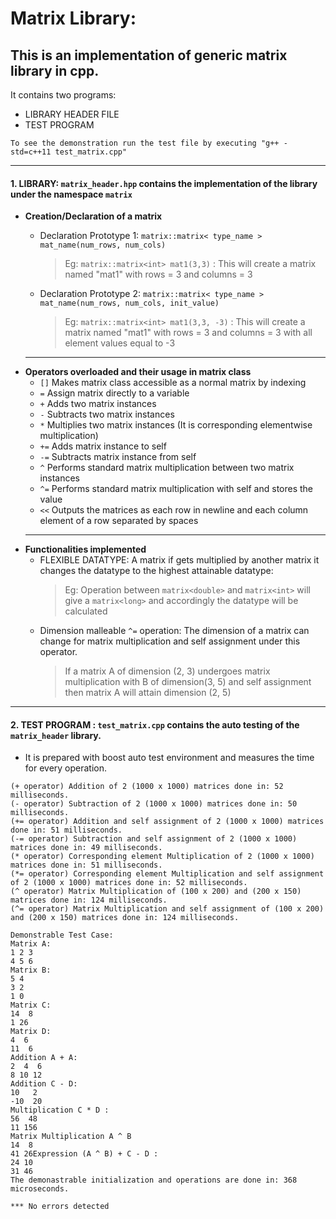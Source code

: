 # Matrix Library:
## This is an implementation of generic matrix library in cpp. 

It contains two programs:
- LIBRARY HEADER FILE
- TEST PROGRAM

```To see the demonstration run the test file by executing "g++ -std=c++11 test_matrix.cpp"```

---
#### 1. LIBRARY: `matrix_header.hpp` contains the implementation of the library under the namespace `matrix`
- **Creation/Declaration of a matrix** 
  - Declaration Prototype 1: `matrix::matrix< type_name > mat_name(num_rows, num_cols)`
  
    >Eg: `matrix::matrix<int> mat1(3,3)` :
    This will create a matrix named "mat1" with rows = 3 and columns = 3
    
  - Declaration Prototype 2: `matrix::matrix< type_name > mat_name(num_rows, num_cols, init_value)`
  
    >Eg: `matrix::matrix<int> mat1(3,3, -3)` :
    This will create a matrix named "mat1" with rows = 3 and columns = 3 with all element values equal to -3
  ---
- **Operators overloaded and their usage in matrix class**  
  - `[]` Makes matrix class accessible as a normal matrix by indexing
  - `=`  Assign matrix directly to a variable
  - `+`  Adds two matrix instances
  - `-` Subtracts two matrix instances
  - `*` Multiplies two matrix instances (It is corresponding elementwise multiplication)
  - `+=` Adds matrix instance to self
  - `-=` Subtracts matrix instance from self
  - `^` Performs standard matrix multiplication between two matrix instances
  - `^=` Performs standard matrix multiplication with self and stores the value
  - `<<` Outputs the matrices as each row in newline and each column element of a row separated by spaces
  ---
- **Functionalities implemented** 
  - FLEXIBLE DATATYPE: A matrix if gets multiplied by another matrix it changes the datatype to the highest attainable datatype:
    >Eg: Operation between `matrix<double>` and `matrix<int>` will give a `matrix<long>` and accordingly the datatype will be calculated
  - Dimension malleable `^=` operation: The dimension of a matrix can change for matrix multiplication and self assignment under this operator.
    >If a matrix A of dimension (2, 3) undergoes matrix multiplication with B of dimension(3, 5) and self assignment then matrix A will attain dimension (2, 5)
  
---
#### 2. TEST PROGRAM : `test_matrix.cpp` contains the auto testing of the `matrix_header` library.
 - It is prepared with boost auto test environment and measures the time for every operation.
 ```Running 4 test cases...
(+ operator) Addition of 2 (1000 x 1000) matrices done in: 52 milliseconds.
(- operator) Subtraction of 2 (1000 x 1000) matrices done in: 50 milliseconds.
(+= operator) Addition and self assignment of 2 (1000 x 1000) matrices done in: 51 milliseconds.
(-= operator) Subtraction and self assignment of 2 (1000 x 1000) matrices done in: 49 milliseconds.
(* operator) Corresponding element Multiplication of 2 (1000 x 1000) matrices done in: 51 milliseconds.
(*= operator) Corresponding element Multiplication and self assignment of 2 (1000 x 1000) matrices done in: 52 milliseconds.
(^ operator) Matrix Multiplication of (100 x 200) and (200 x 150) matrices done in: 124 milliseconds.
(^= operator) Matrix Multiplication and self assignment of (100 x 200) and (200 x 150) matrices done in: 124 milliseconds.

Demonstrable Test Case:
Matrix A:
1 2 3
4 5 6
Matrix B:
5 4
3 2
1 0
Matrix C:
14  8
 1 26
Matrix D:
 4  6
11  6
Addition A + A:
 2  4  6
 8 10 12
Addition C - D:
 10   2
-10  20
Multiplication C * D : 
 56  48
 11 156
Matrix Multiplication A ^ B
14  8
41 26Expression (A ^ B) + C - D :
24 10
31 46
The demonastrable initialization and operations are done in: 368 microseconds.

*** No errors detected
```
 
  
